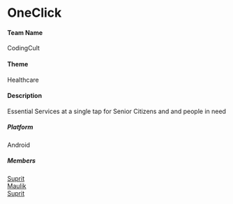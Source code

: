 # OneClick

#### Team Name
CodingCult

#### Theme
Healthcare

#### Description
Essential Services at a single tap for Senior Citizens and and people in need

##### Platform
Android

##### Members
<a href='https://github.com/suprit98'>Suprit</a> <br>
<a href='https://github.com/maulikchevli'>Maulik</a> <br>
<a href='https://github.com/harshsurti4199'>Suprit</a> <br>
